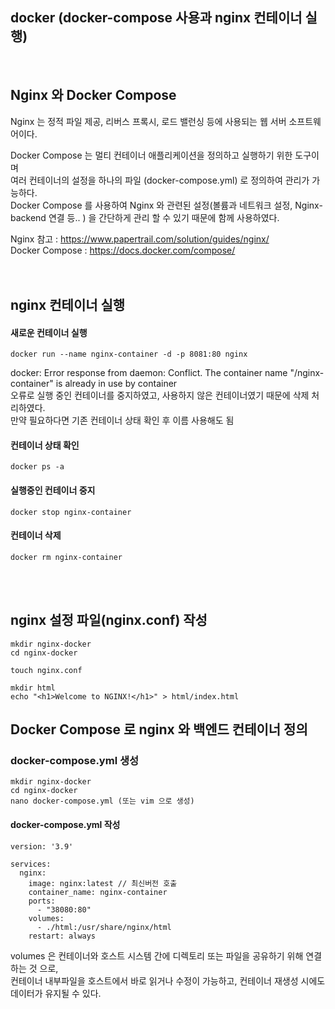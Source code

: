 ## docker (docker-compose 사용과 nginx 컨테이너 실행)
<br>

## Nginx 와 Docker Compose 
Nginx 는 정적 파일 제공, 리버스 프록시, 로드 밸런싱 등에 사용되는 웹 서버 소프트웨어이다. <br>

Docker Compose 는 멀티 컨테이너 애플리케이션을 정의하고 실행하기 위한 도구이며 <br>
여러 컨테이너의 설정을 하나의 파일 (docker-compose.yml) 로 정의하여 관리가 가능하다. <br>
Docker Compose 를 사용하여 Nginx 와 관련된 설정(볼륨과 네트워크 설정, Nginx-backend 연결 등.. ) 을 간단하게 관리 할 수 있기 때문에 함께 사용하였다. <br>

Nginx 참고 : https://www.papertrail.com/solution/guides/nginx/ <br>
Docker Compose : https://docs.docker.com/compose/ <br>
<br>
<br>

## nginx 컨테이너 실행
#### 새로운 컨테이너 실행 
```
docker run --name nginx-container -d -p 8081:80 nginx
```

docker: Error response from daemon: Conflict. The container name "/nginx-container" is already in use by container <br>
오류로 실행 중인 컨테이너를 중지하였고, 사용하지 않은 컨테이너였기 때문에 삭제 처리하였다. <br>
만약 필요하다면 기존 컨테이너 상태 확인 후 이름 사용해도 됨 <br>

#### 컨테이너 상태 확인
```
docker ps -a
```

#### 실행중인 컨테이너 중지
```
docker stop nginx-container
```

#### 컨테이너 삭제
```
docker rm nginx-container
```
<br><br>


## nginx 설정 파일(nginx.conf) 작성
```
mkdir nginx-docker
cd nginx-docker
```

```
touch nginx.conf
```

```
mkdir html
echo "<h1>Welcome to NGINX!</h1>" > html/index.html
```









## Docker Compose 로 nginx 와 백엔드 컨테이너 정의

### docker-compose.yml 생성 
```
mkdir nginx-docker
cd nginx-docker
nano docker-compose.yml (또는 vim 으로 생성)
```

#### docker-compose.yml 작성
```
version: '3.9'

services:
  nginx:
    image: nginx:latest // 최신버전 호출 
    container_name: nginx-container
    ports:
      - "38080:80"
    volumes: 
      - ./html:/usr/share/nginx/html
    restart: always
```
volumes 은 컨테이너와 호스트 시스템 간에 디렉토리 또는 파일을 공유하기 위해 연결하는 것 으로, <br>
컨테이너 내부파일을 호스트에서 바로 읽거나 수정이 가능하고, 컨테이너 재생성 시에도 데이터가 유지될 수 있다. <br>


<br><br>















